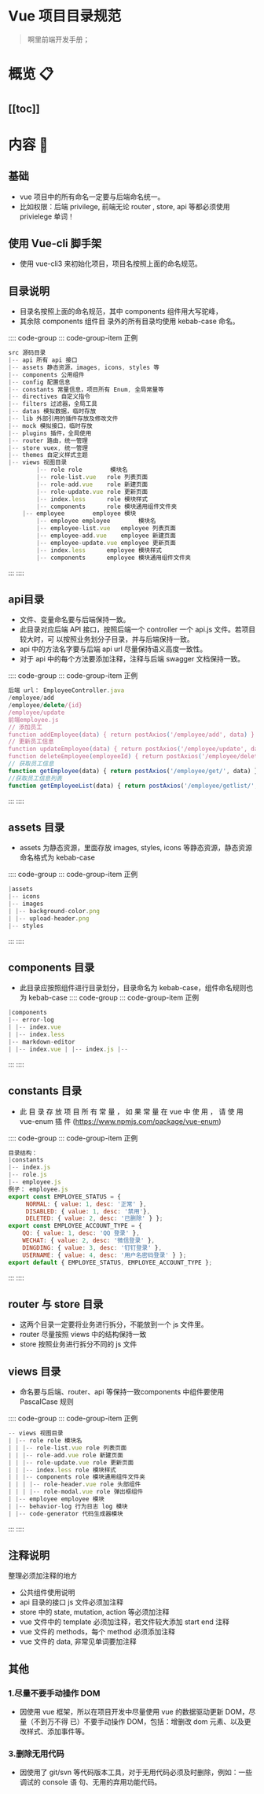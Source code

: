 # Vue 项目目录规范
> 啊里前端开发手册； 
# 概览 :clipboard:
 
[[toc]]
---
# 内容 :japanese_ogre:

## 基础
* vue 项目中的所有命名一定要与后端命名统一。 
* 比如权限：后端 privilege, 前端无论 router , store, api 等都必须使用 privielege 单词！

## 使用 Vue-cli 脚手架

* 使用 vue-cli3 来初始化项目，项目名按照上面的命名规范。

## 目录说明

* 目录名按照上面的命名规范，其中 components 组件用大写驼峰，
* 其余除 components 组件目 录外的所有目录均使用 kebab-case 命名。

:::: code-group
::: code-group-item 正例
```js
src 源码目录 
|-- api 所有 api 接口 
|-- assets 静态资源，images, icons, styles 等 
|-- components 公用组件 
|-- config 配置信息 
|-- constants 常量信息，项目所有 Enum, 全局常量等 
|-- directives 自定义指令 
|-- filters 过滤器，全局工具 
|-- datas 模拟数据，临时存放 
|-- lib 外部引用的插件存放及修改文件 
|-- mock 模拟接口，临时存放 
|-- plugins 插件，全局使用 
|-- router 路由，统一管理 
|-- store vuex, 统一管理 
|-- themes 自定义样式主题 
|-- views 视图目录 
        |-- role role        模块名 
        |-- role-list.vue   role 列表页面
        |-- role-add.vue    role 新建页面 
        |-- role-update.vue role 更新页面 
        |-- index.less      role 模块样式 
        |-- components      role 模块通用组件文件夹 
    |-- employee        employee 模块
        |-- employee employee        模块名 
        |-- employee-list.vue   employee 列表页面
        |-- employee-add.vue    employee 新建页面 
        |-- employee-update.vue employee 更新页面 
        |-- index.less      employee 模块样式 
        |-- components      employee 模块通用组件文件夹 
```
:::
::::

## api目录

* 文件、变量命名要与后端保持一致。 
* 此目录对应后端 API 接口，按照后端一个 controller 一个 api.js 文件。若项目较大时，可 以按照业务划分子目录，并与后端保持一致。 
* api 中的方法名字要与后端 api url 尽量保持语义高度一致性。 
* 对于 api 中的每个方法要添加注释，注释与后端 swagger 文档保持一致。

:::: code-group
::: code-group-item 正例
```js
后端 url： EmployeeController.java 
/employee/add
/employee/delete/{id}
/employee/update
前端employee.js
// 添加员工 
function addEmployee(data) { return postAxios('/employee/add', data) }
// 更新员工信息 
function updateEmployee(data) { return postAxios('/employee/update', data) }// 删除员工 
function deleteEmployee(employeeId) { return postAxios('/employee/delete/' + employeeId) }
// 获取员工信息 
function getEmployee(data) { return postAxios('/employee/get/', data) }
//获取员工信息列表
function getEmployeeList(data) { return postAxios('/employee/getlist/', data) }
```
:::
::::

## assets 目录
* assets 为静态资源，里面存放 images, styles, icons 等静态资源，静态资源命名格式为 kebab-case

:::: code-group
::: code-group-item 正例
```js
|assets
|-- icons
|-- images
| |-- background-color.png
| |-- upload-header.png
|-- styles
```
:::
::::

## components 目录
* 此目录应按照组件进行目录划分，目录命名为 kebab-case，组件命名规则也为 kebab-case
:::: code-group
::: code-group-item 正例
```js
|components
|-- error-log
| |-- index.vue
| |-- index.less
|-- markdown-editor
| |-- index.vue | |-- index.js |--
```
:::
::::

## constants 目录

* 此 目 录 存 放 项 目 所 有 常 量 ， 如 果 常 量 在 vue 中 使 用 ， 请 使 用 vue-enum 插 件 (https://www.npmjs.com/package/vue-enum)



:::: code-group
::: code-group-item 正例
```js
目录结构： 
|constants
|-- index.js
|-- role.js
|-- employee.js 
例子： employee.js 
export const EMPLOYEE_STATUS = {
     NORMAL: { value: 1, desc: '正常' },
     DISABLED: { value: 1, desc: '禁用'},
     DELETED: { value: 2, desc: '已删除' } };
export const EMPLOYEE_ACCOUNT_TYPE = { 
    QQ: { value: 1, desc: 'QQ 登录' },
    WECHAT: { value: 2, desc: '微信登录' },
    DINGDING: { value: 3, desc: '钉钉登录' },
    USERNAME: { value: 4, desc: '用户名密码登录' } };
export default { EMPLOYEE_STATUS, EMPLOYEE_ACCOUNT_TYPE };
```
:::
::::

## router 与 store 目录

* 这两个目录一定要将业务进行拆分，不能放到一个 js 文件里。 
* router 尽量按照 views 中的结构保持一致 
* store 按照业务进行拆分不同的 js 文件

## views 目录

* 命名要与后端、router、api 等保持一致components 中组件要使用 PascalCase 规则

:::: code-group
::: code-group-item 正例
```js
-- views 视图目录
| |-- role role 模块名
| | |-- role-list.vue role 列表页面
| | |-- role-add.vue role 新建页面
| | |-- role-update.vue role 更新页面
| | |-- index.less role 模块样式
| | |-- components role 模块通用组件文件夹
| | | |-- role-header.vue role 头部组件
| | | |-- role-modal.vue role 弹出框组件
| |-- employee employee 模块
| |-- behavior-log 行为日志 log 模块
| |-- code-generator 代码生成器模块
```
:::
::::

## 注释说明

整理必须加注释的地方


* 公共组件使用说明 
* api 目录的接口 js 文件必须加注释 
* store 中的 state, mutation, action 等必须加注释 
* vue 文件中的 template 必须加注释，若文件较大添加 start end 注释 
* vue 文件的 methods，每个 method 必须添加注释 
* vue 文件的 data, 非常见单词要加注释

## 其他
### 1.尽量不要手动操作 DOM

* 因使用 vue 框架，所以在项目开发中尽量使用 vue 的数据驱动更新 DOM，尽量（不到万不得 已）不要手动操作 DOM，包括：增删改 dom 元素、以及更改样式、添加事件等。

### 3.删除无用代码

* 因使用了 git/svn 等代码版本工具，对于无用代码必须及时删除，例如：一些调试的 console 语 句、无用的弃用功能代码。